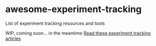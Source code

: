 # awesome-experiment-tracking
List of experiment tracking resources and tools

WIP, coming soon... in the meantime [Read these experiment tracking articles](https://neptune.ai/blog/category/experiment-tracking)
